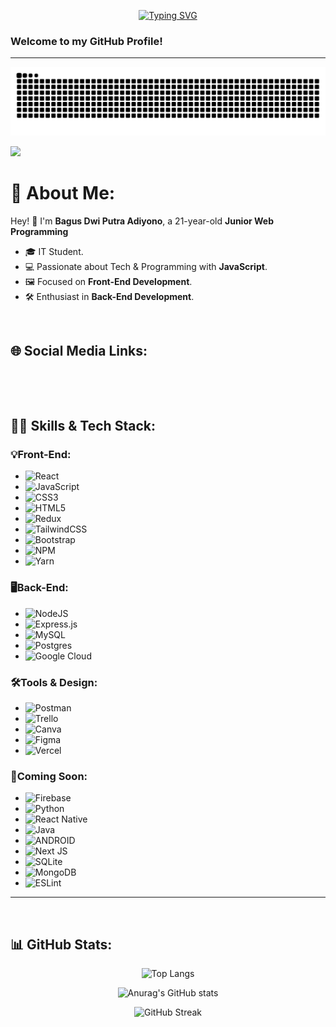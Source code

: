 <p align="center">
<a href="https://git.io/typing-svg"><img src="https://readme-typing-svg.herokuapp.com?font=Fira+Code&weight=600&size=30&pause=1000&random=false&width=435&lines=Hello+There...!!!+%F0%9F%91%8B" alt="Typing SVG" /></a></p>

### Welcome to my GitHub Profile!

---
<p align="center">
<img src="https://github.com/VishwaGauravIn/VishwaGauravIn/blob/output/github-contribution-grid-snake.svg">
</p>

[![](https://visitcount.itsvg.in/api?id=VishwaGauravIn&pretty=true)](https://visitcount.itsvg.in)

# 💫 About Me:

Hey! 👋 I'm **Bagus Dwi Putra Adiyono**, a 21-year-old **Junior Web Programming** 
- 🎓 IT Student.  
- 💻 Passionate about Tech & Programming with **JavaScript**.  
- 🖼️ Focused on **Front-End Development**.  
- 🛠️ Enthusiast in **Back-End Development**.  

<br/>

## 🌐 Social Media Links:

<a href="https://github.com/Bagusdpa4" target="_blank"><img alt="" src="https://img.shields.io/badge/Portfolio-000?logo=vercel&logoColor=yellow&style=for-the-badge" style="vertical-align:center" /></a>
<a href="https://www.linkedin.com/in/bagusdwiputraadiyono/" target="_blank"><img alt="" src="https://img.shields.io/badge/LinkedIn-000?logo=linkedin&logoColor=0A66C2&style=for-the-badge" style="vertical-align:center" /></a>
<a href="https://www.instagram.com/bagusdwiputraa" target="_blank"><img alt="" src="https://img.shields.io/badge/Instagram-000?style=for-the-badge&logo=Instagram&logoColor=E4405F" style="vertical-align:center" /></a></p>

<br/>

## 🧑‍💻 Skills & Tech Stack:

### 💡Front-End:
- ![React](https://img.shields.io/badge/react-%2320232a.svg?style=for-the-badge&logo=react&logoColor=%2361DAFB)  
- ![JavaScript](https://img.shields.io/badge/javascript-%23323330.svg?style=for-the-badge&logo=javascript&logoColor=%23F7DF1E)  
- ![CSS3](https://img.shields.io/badge/css3-%231572B6.svg?style=for-the-badge&logo=css3&logoColor=white)  
- ![HTML5](https://img.shields.io/badge/html5-%23E34F26.svg?style=for-the-badge&logo=html5&logoColor=white)  
- ![Redux](https://img.shields.io/badge/redux-%23593d88.svg?style=for-the-badge&logo=redux&logoColor=white)  
- ![TailwindCSS](https://img.shields.io/badge/tailwindcss-%2338B2AC.svg?style=for-the-badge&logo=tailwind-css&logoColor=white)  
- ![Bootstrap](https://img.shields.io/badge/bootstrap-%23563D7C.svg?style=for-the-badge&logo=bootstrap&logoColor=white)
- ![NPM](https://img.shields.io/badge/NPM-%23000000.svg?style=for-the-badge&logo=npm&logoColor=white)
- ![Yarn](https://img.shields.io/badge/yarn-%232C8EBB.svg?style=for-the-badge&logo=yarn&logoColor=white)  

### 🖥️Back-End:
- ![NodeJS](https://img.shields.io/badge/node.js-6DA55F?style=for-the-badge&logo=node.js&logoColor=white)  
- ![Express.js](https://img.shields.io/badge/express.js-%23404d59.svg?style=for-the-badge&logo=express&logoColor=%2361DAFB)  
- ![MySQL](https://img.shields.io/badge/mysql-%2300f.svg?style=for-the-badge&logo=mysql&logoColor=white)  
- ![Postgres](https://img.shields.io/badge/postgres-%23316192.svg?style=for-the-badge&logo=postgresql&logoColor=white)
- ![Google Cloud](https://img.shields.io/badge/Google%20Cloud-%234285F4.svg?style=for-the-badge&logo=google-cloud&logoColor=white) 

### 🛠️Tools & Design:
- ![Postman](https://img.shields.io/badge/Postman-FF6C37?style=for-the-badge&logo=postman&logoColor=white)  
- ![Trello](https://img.shields.io/badge/Trello-%23026AA7.svg?style=for-the-badge&logo=Trello&logoColor=white)  
- ![Canva](https://img.shields.io/badge/Canva-%2300C4CC.svg?style=for-the-badge&logo=Canva&logoColor=white)  
- ![Figma](https://img.shields.io/badge/figma-%23F24E1E.svg?style=for-the-badge&logo=figma&logoColor=white)  
- ![Vercel](https://img.shields.io/badge/vercel-%23000000.svg?style=for-the-badge&logo=vercel&logoColor=white)  

### 🚀Coming Soon:
- ![Firebase](https://img.shields.io/badge/firebase-%23039BE5.svg?style=for-the-badge&logo=firebase)
- ![Python](https://img.shields.io/badge/python-3670A0?style=for-the-badge&logo=python&logoColor=ffdd54)
- ![React Native](https://img.shields.io/badge/react_native-%2320232a.svg?style=for-the-badge&logo=react&logoColor=%2361DAFB)
- ![Java](https://img.shields.io/badge/java-%23ED8B00.svg?style=for-the-badge&logo=java&logoColor=white)
- ![ANDROID](https://img.shields.io/badge/android-%2320232a.svg?style=for-the-badge&logo=android&logoColor=%a4c639)
- ![Next JS](https://img.shields.io/badge/Next-black?style=for-the-badge&logo=next.js&logoColor=white)
- ![SQLite](https://img.shields.io/badge/sqlite-%2307405e.svg?style=for-the-badge&logo=sqlite&logoColor=white)
- ![MongoDB](https://img.shields.io/badge/MongoDB-%234ea94b.svg?style=for-the-badge&logo=mongodb&logoColor=white)
- ![ESLint](https://img.shields.io/badge/ESLint-4B3263?style=for-the-badge&logo=eslint&logoColor=white) 

---
<br/>

## 📊 GitHub Stats:
<div id="header" align="center">
	
![Top Langs](https://github-readme-stats.vercel.app/api/top-langs/?username=Bagusdpa4&layout=compact&langs_count=80&theme=radical)
	
![Anurag's GitHub stats](https://github-readme-stats.vercel.app/api?username=Bagusdpa4&show_icons=true&theme=radical)
	
![GitHub Streak](https://github-readme-streak-stats.herokuapp.com/?user=Bagusdpa4&theme=radical)
	</div>
<a/>
